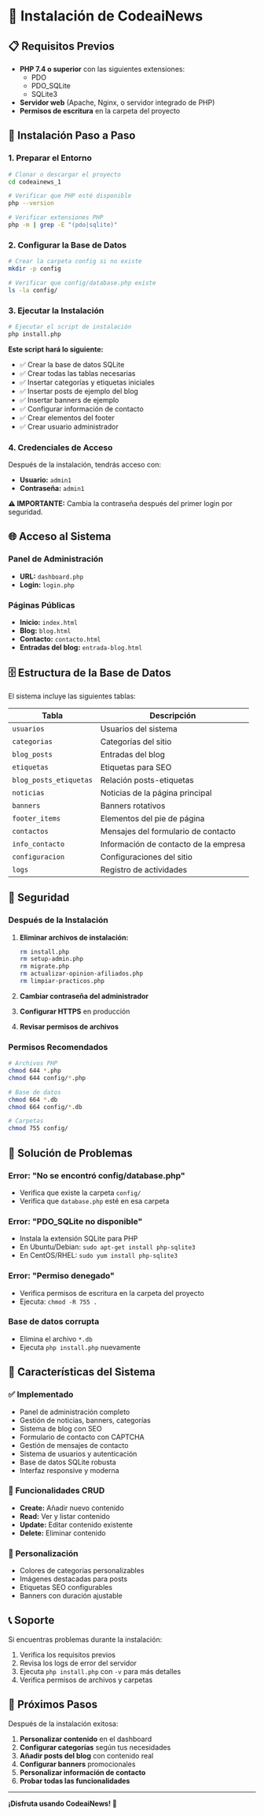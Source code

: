 # 🚀 Instalación de CodeaiNews

## 📋 Requisitos Previos

- **PHP 7.4 o superior** con las siguientes extensiones:
  - PDO
  - PDO_SQLite
  - SQLite3
- **Servidor web** (Apache, Nginx, o servidor integrado de PHP)
- **Permisos de escritura** en la carpeta del proyecto

## 🔧 Instalación Paso a Paso

### 1. Preparar el Entorno

```bash
# Clonar o descargar el proyecto
cd codeainews_1

# Verificar que PHP esté disponible
php --version

# Verificar extensiones PHP
php -m | grep -E "(pdo|sqlite)"
```

### 2. Configurar la Base de Datos

```bash
# Crear la carpeta config si no existe
mkdir -p config

# Verificar que config/database.php existe
ls -la config/
```

### 3. Ejecutar la Instalación

```bash
# Ejecutar el script de instalación
php install.php
```

**Este script hará lo siguiente:**
- ✅ Crear la base de datos SQLite
- ✅ Crear todas las tablas necesarias
- ✅ Insertar categorías y etiquetas iniciales
- ✅ Insertar posts de ejemplo del blog
- ✅ Insertar banners de ejemplo
- ✅ Configurar información de contacto
- ✅ Crear elementos del footer
- ✅ Crear usuario administrador

### 4. Credenciales de Acceso

Después de la instalación, tendrás acceso con:
- **Usuario:** `admin1`
- **Contraseña:** `admin1`

**⚠️ IMPORTANTE:** Cambia la contraseña después del primer login por seguridad.

## 🌐 Acceso al Sistema

### Panel de Administración
- **URL:** `dashboard.php`
- **Login:** `login.php`

### Páginas Públicas
- **Inicio:** `index.html`
- **Blog:** `blog.html`
- **Contacto:** `contacto.html`
- **Entradas del blog:** `entrada-blog.html`

## 🗄️ Estructura de la Base de Datos

El sistema incluye las siguientes tablas:

| Tabla | Descripción |
|-------|-------------|
| `usuarios` | Usuarios del sistema |
| `categorias` | Categorías del sitio |
| `blog_posts` | Entradas del blog |
| `etiquetas` | Etiquetas para SEO |
| `blog_posts_etiquetas` | Relación posts-etiquetas |
| `noticias` | Noticias de la página principal |
| `banners` | Banners rotativos |
| `footer_items` | Elementos del pie de página |
| `contactos` | Mensajes del formulario de contacto |
| `info_contacto` | Información de contacto de la empresa |
| `configuracion` | Configuraciones del sitio |
| `logs` | Registro de actividades |

## 🔐 Seguridad

### Después de la Instalación

1. **Eliminar archivos de instalación:**
   ```bash
   rm install.php
   rm setup-admin.php
   rm migrate.php
   rm actualizar-opinion-afiliados.php
   rm limpiar-practicos.php
   ```

2. **Cambiar contraseña del administrador**
3. **Configurar HTTPS** en producción
4. **Revisar permisos de archivos**

### Permisos Recomendados

```bash
# Archivos PHP
chmod 644 *.php
chmod 644 config/*.php

# Base de datos
chmod 664 *.db
chmod 664 config/*.db

# Carpetas
chmod 755 config/
```

## 🚨 Solución de Problemas

### Error: "No se encontró config/database.php"
- Verifica que existe la carpeta `config/`
- Verifica que `database.php` esté en esa carpeta

### Error: "PDO_SQLite no disponible"
- Instala la extensión SQLite para PHP
- En Ubuntu/Debian: `sudo apt-get install php-sqlite3`
- En CentOS/RHEL: `sudo yum install php-sqlite3`

### Error: "Permiso denegado"
- Verifica permisos de escritura en la carpeta del proyecto
- Ejecuta: `chmod -R 755 .`

### Base de datos corrupta
- Elimina el archivo `*.db`
- Ejecuta `php install.php` nuevamente

## 📱 Características del Sistema

### ✅ Implementado
- Panel de administración completo
- Gestión de noticias, banners, categorías
- Sistema de blog con SEO
- Formulario de contacto con CAPTCHA
- Gestión de mensajes de contacto
- Sistema de usuarios y autenticación
- Base de datos SQLite robusta
- Interfaz responsive y moderna

### 🔄 Funcionalidades CRUD
- **Create:** Añadir nuevo contenido
- **Read:** Ver y listar contenido
- **Update:** Editar contenido existente
- **Delete:** Eliminar contenido

### 🎨 Personalización
- Colores de categorías personalizables
- Imágenes destacadas para posts
- Etiquetas SEO configurables
- Banners con duración ajustable

## 📞 Soporte

Si encuentras problemas durante la instalación:

1. Verifica los requisitos previos
2. Revisa los logs de error del servidor
3. Ejecuta `php install.php` con `-v` para más detalles
4. Verifica permisos de archivos y carpetas

## 🎯 Próximos Pasos

Después de la instalación exitosa:

1. **Personalizar contenido** en el dashboard
2. **Configurar categorías** según tus necesidades
3. **Añadir posts del blog** con contenido real
4. **Configurar banners** promocionales
5. **Personalizar información de contacto**
6. **Probar todas las funcionalidades**

---

**¡Disfruta usando CodeaiNews! 🎉**


